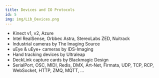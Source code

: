 ```yaml
---
title: Devices and IO Protocols
id: 5
img: img/Lib_Devices.png
---
```


* Kinect v1, v2, Azure
* Intel RealSense, Orbbec Astra, StereoLabs ZED, Nuitrack
* Industrial cameras by The Imaging Source
* uEye & uEye+ cameras by IDS-Imaging 
* Hand tracking devices by Ultraleap
* DeckLink capture cards by Blackmagic Design
* SerialPort, OSC, MIDI, Redis, DMX, Art-Net, Firmata, UDP, TCP, RCP, WebSocket, HTTP, ZMQ, MQTT, ...
